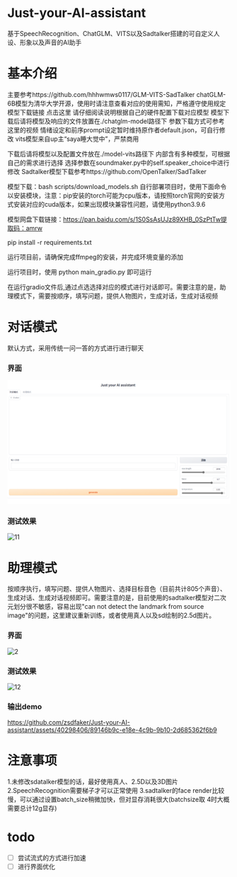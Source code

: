 # Just-your-AI-assistant
基于SpeechRecognition、ChatGLM、VITS以及Sadtalker搭建的可自定义人设、形象以及声音的AI助手
# 基本介绍
主要参考https://github.com/hhhwmws0117/GLM-VITS-SadTalker
chatGLM-6B模型为清华大学开源，使用时请注意查看对应的使用需知，严格遵守使用规定
模型下载链接 点击这里 请仔细阅读说明根据自己的硬件配置下载对应模型
模型下载后请将模型及响应的文件放置在./chatglm-model路径下
参数下载方式可参考这里的视频
情绪设定和前序prompt设定暂时维持原作者default.json，可自行修改
vits模型来自up主“saya睡大觉中”，严禁商用

下载后请将模型以及配置文件放在./model-vits路径下
内部含有多种模型，可根据自己的需求进行选择 选择参数在soundmaker.py中的self.speaker_choice中进行修改
Sadtalker模型下载参考https://github.com/OpenTalker/SadTalker

模型下载：bash scripts/download_models.sh
自行部署项目时，使用下面命令以安装模块，注意：pip安装的torch可能为cpu版本，请按照torch官网的安装方式安装对应的cuda版本，如果出现模块兼容性问题，请使用python3.9.6

模型网盘下载链接：https://pan.baidu.com/s/1S0SsAsUJz89XHB_0SzPtTw提取码：amrw

pip install -r requirements.txt

运行项目前，请确保完成ffmpeg的安装，并完成环境变量的添加

运行项目时，使用 python main_gradio.py 即可运行

在运行gradio文件后,通过点选选择对应的模式进行对话即可。需要注意的是，助理模式下，需要按顺序，填写问题，提供人物图片，生成对话，生成对话视频
# 对话模式
默认方式，采用传统一问一答的方式进行进行聊天
### 界面
![img/1.png](https://github.com/zsdfaker/Just-your-AI-assistant/blob/main/img/1.png)
### 测试效果
![11](https://github.com/zsdfaker/Just-your-AI-assistant/assets/40298406/3fcbd8c6-7529-4bd0-b2b4-dd7c6817398a)

# 助理模式
按顺序执行，填写问题、提供人物图片、选择目标音色（目前共计805个声音）、生成对话、生成对话视频即可。需要注意的是，目前使用的sadtalker模型对二次元划分很不敏感，容易出现"can not detect the landmark from source image"的问题，这里建议重新训练，或者使用真人以及sd绘制的2.5d图片。
### 界面
![2](https://github.com/zsdfaker/Just-your-AI-assistant/assets/40298406/0df42e40-00f1-4762-b6c4-9c52392445dd)

### 测试效果
![12](https://github.com/zsdfaker/Just-your-AI-assistant/assets/40298406/27a4b5bb-88ce-47b0-88e9-2f76ca9c131c)
### 输出demo

https://github.com/zsdfaker/Just-your-AI-assistant/assets/40298406/89146b9c-e18e-4c9b-9b10-2d685362f6b9

# 注意事项
1.未修改sdatalker模型的话，最好使用真人、2.5D以及3D图片
2.SpeechRecognition需要梯子才可以正常使用
3.sadtalker的face render比较慢，可以通过设置batch_size稍微加快，但对显存消耗很大(batchsize取 4时大概需要总计12g显存)

# todo
- [ ]  尝试流式的方式进行加速
- [ ]  进行界面优化
